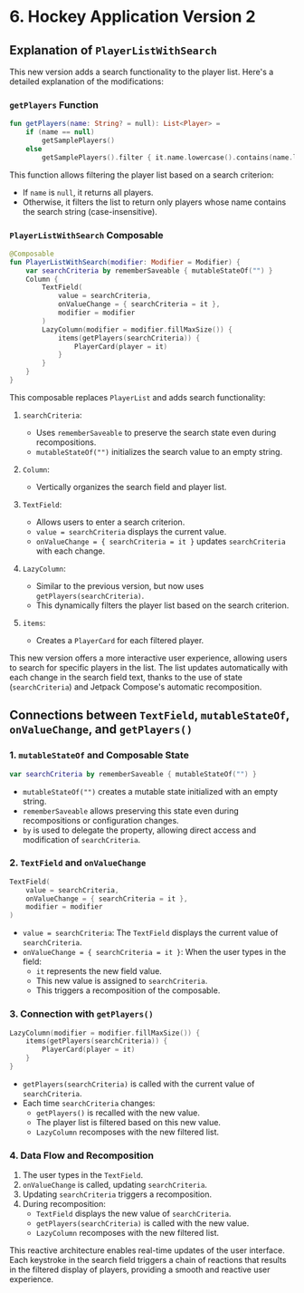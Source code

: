 # 6. Hockey Application Version 2

## Explanation of `PlayerListWithSearch`

This new version adds a search functionality to the player list. Here's a detailed explanation of the modifications:

### `getPlayers` Function

```kotlin
fun getPlayers(name: String? = null): List<Player> =
    if (name == null)
        getSamplePlayers()
    else
        getSamplePlayers().filter { it.name.lowercase().contains(name.lowercase()) }.toList()
```

This function allows filtering the player list based on a search criterion:

- If `name` is `null`, it returns all players.
- Otherwise, it filters the list to return only players whose name contains the search string (case-insensitive).

### `PlayerListWithSearch` Composable

```kotlin
@Composable
fun PlayerListWithSearch(modifier: Modifier = Modifier) {
    var searchCriteria by rememberSaveable { mutableStateOf("") }
    Column {
        TextField(
            value = searchCriteria,
            onValueChange = { searchCriteria = it },
            modifier = modifier
        )
        LazyColumn(modifier = modifier.fillMaxSize()) {
            items(getPlayers(searchCriteria)) {
                PlayerCard(player = it)
            }
        }
    }
}
```

This composable replaces `PlayerList` and adds search functionality:

1. `searchCriteria`:
    - Uses `rememberSaveable` to preserve the search state even during recompositions.
    - `mutableStateOf("")` initializes the search value to an empty string.

2. `Column`:
    - Vertically organizes the search field and player list.

3. `TextField`:
    - Allows users to enter a search criterion.
    - `value = searchCriteria` displays the current value.
    - `onValueChange = { searchCriteria = it }` updates `searchCriteria` with each change.

4. `LazyColumn`:
    - Similar to the previous version, but now uses `getPlayers(searchCriteria)`.
    - This dynamically filters the player list based on the search criterion.

5. `items`:
    - Creates a `PlayerCard` for each filtered player.

This new version offers a more interactive user experience, allowing users to search for specific players in the list. The list updates automatically with each change in the search field text, thanks to the use of state (`searchCriteria`) and Jetpack Compose's automatic recomposition.

## Connections between `TextField`, `mutableStateOf`, `onValueChange`, and `getPlayers()`

### 1. `mutableStateOf` and Composable State

```kotlin
var searchCriteria by rememberSaveable { mutableStateOf("") }
```

- `mutableStateOf("")` creates a mutable state initialized with an empty string.
- `rememberSaveable` allows preserving this state even during recompositions or configuration changes.
- `by` is used to delegate the property, allowing direct access and modification of `searchCriteria`.

### 2. `TextField` and `onValueChange`

```kotlin
TextField(
    value = searchCriteria,
    onValueChange = { searchCriteria = it },
    modifier = modifier
)
```

- `value = searchCriteria`: The `TextField` displays the current value of `searchCriteria`.
- `onValueChange = { searchCriteria = it }`: When the user types in the field:
    - `it` represents the new field value.
    - This new value is assigned to `searchCriteria`.
    - This triggers a recomposition of the composable.

### 3. Connection with `getPlayers()`

```kotlin
LazyColumn(modifier = modifier.fillMaxSize()) {
    items(getPlayers(searchCriteria)) {
        PlayerCard(player = it)
    }
}
```

- `getPlayers(searchCriteria)` is called with the current value of `searchCriteria`.
- Each time `searchCriteria` changes:
    - `getPlayers()` is recalled with the new value.
    - The player list is filtered based on this new value.
    - `LazyColumn` recomposes with the new filtered list.

### 4. Data Flow and Recomposition

1. The user types in the `TextField`.
2. `onValueChange` is called, updating `searchCriteria`.
3. Updating `searchCriteria` triggers a recomposition.
4. During recomposition:
    - `TextField` displays the new value of `searchCriteria`.
    - `getPlayers(searchCriteria)` is called with the new value.
    - `LazyColumn` recomposes with the new filtered list.

This reactive architecture enables real-time updates of the user interface. Each keystroke in the search field triggers a chain of reactions that results in the filtered display of players, providing a smooth and reactive user experience.
